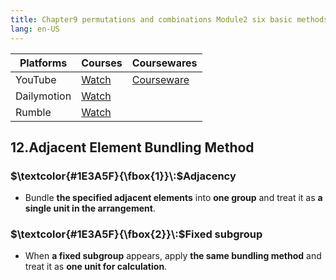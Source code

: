 ```yaml
---
title: Chapter9 permutations and combinations Module2 six basic methods
lang: en-US
---
```


| Platforms   | Courses                                                                                                      | Coursewares                                                       |
|-------------|--------------------------------------------------------------------------------------------------------------|-------------------------------------------------------------------|
| YouTube     | [Watch](https://www.youtube.com/watch?v=AL5zf-Li0KE&list=PLm0MFkgiW1JgKq1kku2WxmrElFbDl7p_s)                 | [Courseware](../../public/math/Core%20courses/pdf/Courseware.pdf) |
| Dailymotion | [Watch](https://www.dailymotion.com/video/x9gsuma?playlist=x9h6d2)                                           |                                                                   |
| Rumble      | [Watch](https://rumble.com/v6s95i9-32-chapter9-permutations-and-combinations-module2-six-basic-methods.html) |                                                                   |


## 12.Adjacent Element Bundling Method 

### $\textcolor{#1E3A5F}{\fbox{1}}\:$Adjacency
- Bundle __the specified adjacent elements__ into __one group__ and treat it as __a single unit in the arrangement__.

### $\textcolor{#1E3A5F}{\fbox{2}}\:$Fixed subgroup
- When __a fixed subgroup__ appears, apply __the same bundling method__ and treat it as __one unit for calculation__.


